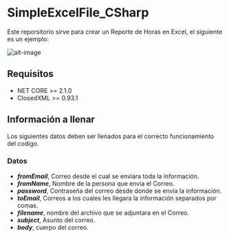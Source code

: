 # SimpleExcelFile_CSharp
Este reporsitorio sirve para crear un Reporte de Horas en Excel, el siguiente es un ejemplo: 

![alt-image](https://i.imgur.com/ggr6Rbl.png "Reporte de Horas")

## Requisitos
- NET CORE >= 2.1.0
- ClosedXML >= 0.93.1

## Información a llenar
Los siguientes datos deben ser llenados para el correcto funcionamiento del codigo.

### Datos
- __*fromEmail*__, Correo desde el cual se enviara toda la información.
- __*fromName*__, Nombre de la persona que envia el Correo.
- __*password*__, Contraseña del correo desde donde se envia la información.
- __*toEmail*__, Correos a los cuales les llegara la información separados por comas.
- __*filename*__, nombre del archivo que se adjuntara en el Correo.
- __*subject*__, Asunto del correo.
- __*body*__, cuerpo del correo.
